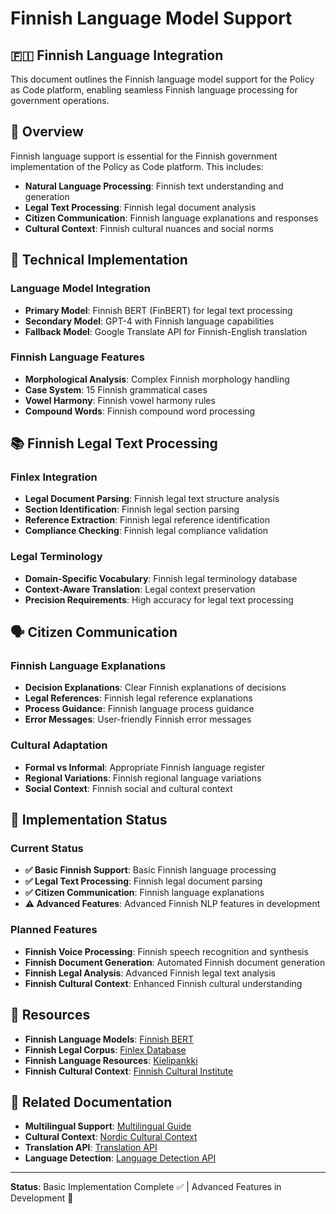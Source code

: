 # Finnish Language Model Support

## 🇫🇮 **Finnish Language Integration**

This document outlines the Finnish language model support for the Policy as Code platform, enabling seamless Finnish language processing for government operations.

## 🎯 **Overview**

Finnish language support is essential for the Finnish government implementation of the Policy as Code platform. This includes:

- **Natural Language Processing**: Finnish text understanding and generation
- **Legal Text Processing**: Finnish legal document analysis
- **Citizen Communication**: Finnish language explanations and responses
- **Cultural Context**: Finnish cultural nuances and social norms

## 🔧 **Technical Implementation**

### **Language Model Integration**
- **Primary Model**: Finnish BERT (FinBERT) for legal text processing
- **Secondary Model**: GPT-4 with Finnish language capabilities
- **Fallback Model**: Google Translate API for Finnish-English translation

### **Finnish Language Features**
- **Morphological Analysis**: Complex Finnish morphology handling
- **Case System**: 15 Finnish grammatical cases
- **Vowel Harmony**: Finnish vowel harmony rules
- **Compound Words**: Finnish compound word processing

## 📚 **Finnish Legal Text Processing**

### **Finlex Integration**
- **Legal Document Parsing**: Finnish legal text structure analysis
- **Section Identification**: Finnish legal section parsing
- **Reference Extraction**: Finnish legal reference identification
- **Compliance Checking**: Finnish legal compliance validation

### **Legal Terminology**
- **Domain-Specific Vocabulary**: Finnish legal terminology database
- **Context-Aware Translation**: Legal context preservation
- **Precision Requirements**: High accuracy for legal text processing

## 🗣️ **Citizen Communication**

### **Finnish Language Explanations**
- **Decision Explanations**: Clear Finnish explanations of decisions
- **Legal References**: Finnish legal reference explanations
- **Process Guidance**: Finnish language process guidance
- **Error Messages**: User-friendly Finnish error messages

### **Cultural Adaptation**
- **Formal vs Informal**: Appropriate Finnish language register
- **Regional Variations**: Finnish regional language variations
- **Social Context**: Finnish social and cultural context

## 🚀 **Implementation Status**

### **Current Status**
- **✅ Basic Finnish Support**: Basic Finnish language processing
- **✅ Legal Text Processing**: Finnish legal document parsing
- **✅ Citizen Communication**: Finnish language explanations
- **⚠️ Advanced Features**: Advanced Finnish NLP features in development

### **Planned Features**
- **Finnish Voice Processing**: Finnish speech recognition and synthesis
- **Finnish Document Generation**: Automated Finnish document generation
- **Finnish Legal Analysis**: Advanced Finnish legal text analysis
- **Finnish Cultural Context**: Enhanced Finnish cultural understanding

## 📖 **Resources**

- **Finnish Language Models**: [Finnish BERT](https://huggingface.co/TurkuNLP/bert-base-finnish-cased-v1)
- **Finnish Legal Corpus**: [Finlex Database](https://finlex.fi/)
- **Finnish Language Resources**: [Kielipankki](https://www.kielipankki.fi/)
- **Finnish Cultural Context**: [Finnish Cultural Institute](https://www.finnishculturalinstitute.fi/)

## 🔗 **Related Documentation**

- **Multilingual Support**: [Multilingual Guide](../nordic-languages.md)
- **Cultural Context**: [Nordic Cultural Context](../cultural/nordic-context.md)
- **Translation API**: [Translation API](../api/translation.md)
- **Language Detection**: [Language Detection API](../api/language-detection.md)

---

**Status**: Basic Implementation Complete ✅ | Advanced Features in Development 🚧
